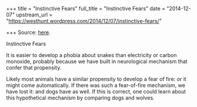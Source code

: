 +++
title = "Instinctive Fears"
full_title = "Instinctive Fears"
date = "2014-12-07"
upstream_url = "https://westhunt.wordpress.com/2014/12/07/instinctive-fears/"

+++
Source: [here](https://westhunt.wordpress.com/2014/12/07/instinctive-fears/).

Instinctive Fears

It is easier to develop a phobia about snakes than electricity or carbon
monoxide, probably because we have built in neurological mechanism that
confer that propensity.

Likely most animals have a similar propensity to develop a fear of fire:
or it might come automatically. If there was such a fear-of-fire
mechanism, we have lost it: and dogs have as well. If this is correct,
one could learn about this hypothetical mechanism by comparing dogs and
wolves.

